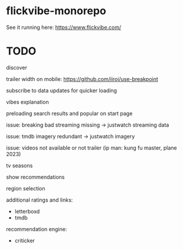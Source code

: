 # flickvibe-monorepo

See it running here: https://www.flickvibe.com/

# TODO

discover

trailer width on mobile: https://github.com/iiroj/use-breakpoint

subscribe to data updates for quicker loading

vibes explanation

preloading search results and popular on start page

issue: breaking bad streaming missing -> justwatch streaming data

issue: tmdb imagery redundant -> justwatch imagery

issue: videos not available or not trailer (ip man: kung fu master, plane 2023)

tv seasons

show recommendations

region selection

additional ratings and links:
* letterboxd
* tmdb

recommendation engine:
* criticker


